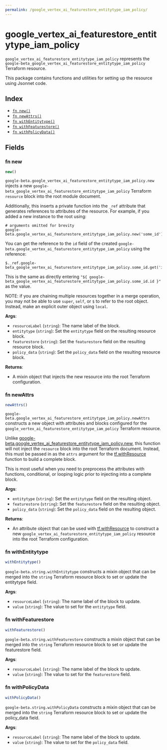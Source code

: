 ```yaml
---
permalink: /google_vertex_ai_featurestore_entitytype_iam_policy/
---
```


# google_vertex_ai_featurestore_entitytype_iam_policy

`google_vertex_ai_featurestore_entitytype_iam_policy` represents the `google-beta_google_vertex_ai_featurestore_entitytype_iam_policy` Terraform resource.



This package contains functions and utilities for setting up the resource using Jsonnet code.


## Index

* [`fn new()`](#fn-new)
* [`fn newAttrs()`](#fn-newattrs)
* [`fn withEntitytype()`](#fn-withentitytype)
* [`fn withFeaturestore()`](#fn-withfeaturestore)
* [`fn withPolicyData()`](#fn-withpolicydata)

## Fields

### fn new

```ts
new()
```


`google-beta.google_vertex_ai_featurestore_entitytype_iam_policy.new` injects a new `google-beta_google_vertex_ai_featurestore_entitytype_iam_policy` Terraform `resource`
block into the root module document.

Additionally, this inserts a private function into the `_ref` attribute that generates references to attributes of the
resource. For example, if you added a new instance to the root using:

    # arguments omitted for brevity
    google-beta.google_vertex_ai_featurestore_entitytype_iam_policy.new('some_id')

You can get the reference to the `id` field of the created `google-beta.google_vertex_ai_featurestore_entitytype_iam_policy` using the reference:

    $._ref.google-beta_google_vertex_ai_featurestore_entitytype_iam_policy.some_id.get('id')

This is the same as directly entering `"${ google-beta_google_vertex_ai_featurestore_entitytype_iam_policy.some_id.id }"` as the value.

NOTE: if you are chaining multiple resources together in a merge operation, you may not be able to use `super`, `self`,
or `$` to refer to the root object. Instead, make an explicit outer object using `local`.

**Args**:
  - `resourceLabel` (`string`): The name label of the block.
  - `entitytype` (`string`): Set the `entitytype` field on the resulting resource block.
  - `featurestore` (`string`): Set the `featurestore` field on the resulting resource block.
  - `policy_data` (`string`): Set the `policy_data` field on the resulting resource block.

**Returns**:
- A mixin object that injects the new resource into the root Terraform configuration.


### fn newAttrs

```ts
newAttrs()
```


`google-beta.google_vertex_ai_featurestore_entitytype_iam_policy.newAttrs` constructs a new object with attributes and blocks configured for the `google_vertex_ai_featurestore_entitytype_iam_policy`
Terraform resource.

Unlike [google-beta.google_vertex_ai_featurestore_entitytype_iam_policy.new](#fn-new), this function will not inject the `resource`
block into the root Terraform document. Instead, this must be passed in as the `attrs` argument for the
[tf.withResource](https://github.com/tf-libsonnet/core/tree/main/docs#fn-withresource) function to build a complete block.

This is most useful when you need to preprocess the attributes with functions, conditional, or looping logic prior to
injecting into a complete block.

**Args**:
  - `entitytype` (`string`): Set the `entitytype` field on the resulting object.
  - `featurestore` (`string`): Set the `featurestore` field on the resulting object.
  - `policy_data` (`string`): Set the `policy_data` field on the resulting object.

**Returns**:
  - An attribute object that can be used with [tf.withResource](https://github.com/tf-libsonnet/core/tree/main/docs#fn-withresource) to construct a new `google_vertex_ai_featurestore_entitytype_iam_policy` resource into the root Terraform configuration.


### fn withEntitytype

```ts
withEntitytype()
```

`google-beta.string.withEntitytype` constructs a mixin object that can be merged into the `string`
Terraform resource block to set or update the entitytype field.



**Args**:
  - `resourceLabel` (`string`): The name label of the block to update.
  - `value` (`string`): The value to set for the `entitytype` field.


### fn withFeaturestore

```ts
withFeaturestore()
```

`google-beta.string.withFeaturestore` constructs a mixin object that can be merged into the `string`
Terraform resource block to set or update the featurestore field.



**Args**:
  - `resourceLabel` (`string`): The name label of the block to update.
  - `value` (`string`): The value to set for the `featurestore` field.


### fn withPolicyData

```ts
withPolicyData()
```

`google-beta.string.withPolicyData` constructs a mixin object that can be merged into the `string`
Terraform resource block to set or update the policy_data field.



**Args**:
  - `resourceLabel` (`string`): The name label of the block to update.
  - `value` (`string`): The value to set for the `policy_data` field.
